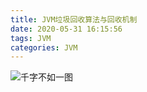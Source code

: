 ```yaml
---
title: JVM垃圾回收算法与回收机制
date: 2020-05-31 16:15:56
tags: JVM
categories: JVM
---
```


![千字不如一图](JVM的垃圾回收算法与回收机制.png)
